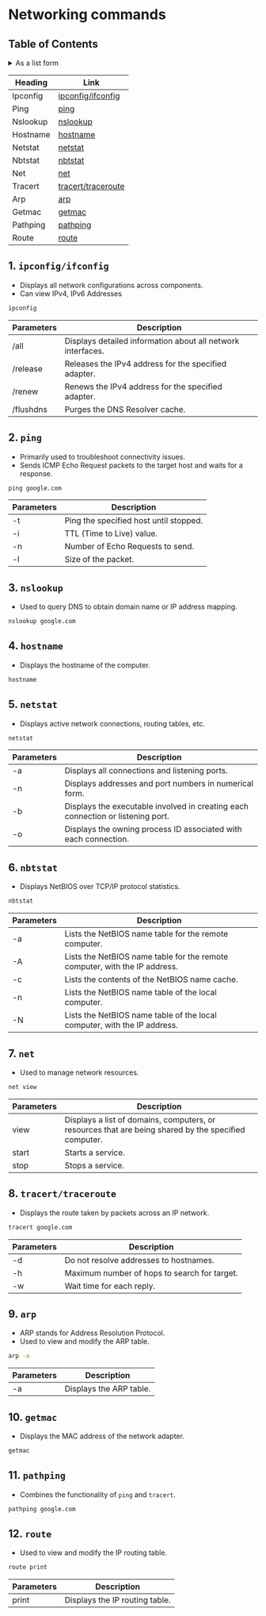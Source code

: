 # Networking commands
## Table of Contents
<details>
<summary>As a list form</summary>

1. [ipconfig/ifconfig](#1-ipconfigifconfig)
2. [ping](#2-ping)
3. [nslookup](#3-nslookup)
4. [hostname](#4-hostname)
5. [netstat](#5-netstat)
6. [nbtstat](#6-nbtstat)
7. [net](#7-net)
8. [tracert/traceroute](#8-tracerttraceroute)
9. [arp](#9-arp)
10. [getmac](#10-getmac)
11. [pathping](#11-pathping)
12. [route](#12-route)

</details>

Heading | Link
-- | --
Ipconfig | [ipconfig/ifconfig](#1-ipconfigifconfig)
Ping | [ping](#2-ping)
Nslookup | [nslookup](#3-nslookup)
Hostname | [hostname](#4-hostname)
Netstat | [netstat](#5-netstat)
Nbtstat | [nbtstat](#6-nbtstat)
Net | [net](#7-net)
Tracert | [tracert/traceroute](#8-tracerttraceroute)
Arp | [arp](#9-arp)
Getmac | [getmac](#10-getmac)
Pathping | [pathping](#11-pathping)
Route | [route](#12-route)

## 1. `ipconfig/ifconfig`
- Displays all network configurations across components.
- Can view IPv4, IPv6 Addresses

```cmd
ipconfig
```
Parameters | Description
-- | --
/all | Displays detailed information about all network interfaces.
/release | Releases the IPv4 address for the specified adapter.
/renew | Renews the IPv4 address for the specified adapter.
/flushdns | Purges the DNS Resolver cache.

## 2. `ping`
- Primarily used to troubleshoot connectivity issues.
- Sends ICMP Echo Request packets to the target host and waits for a response.

```cmd
ping google.com
```
Parameters | Description
-- | --
-t | Ping the specified host until stopped.
-i | TTL (Time to Live) value.
-n | Number of Echo Requests to send.
-l | Size of the packet.

## 3. `nslookup`
- Used to query DNS to obtain domain name or IP address mapping.

```cmd
nslookup google.com
```

## 4. `hostname`
- Displays the hostname of the computer.

```cmd
hostname
```

## 5. `netstat`
- Displays active network connections, routing tables, etc.

```cmd
netstat
```
Parameters | Description
-- | --
-a | Displays all connections and listening ports.
-n | Displays addresses and port numbers in numerical form.
-b | Displays the executable involved in creating each connection or listening port.
-o | Displays the owning process ID associated with each connection.

## 6. `nbtstat`
- Displays NetBIOS over TCP/IP protocol statistics.

```cmd
nbtstat
```
Parameters | Description
-- | --
-a | Lists the NetBIOS name table for the remote computer.
-A | Lists the NetBIOS name table for the remote computer, with the IP address.
-c | Lists the contents of the NetBIOS name cache.
-n | Lists the NetBIOS name table of the local computer.
-N | Lists the NetBIOS name table of the local computer, with the IP address.

## 7. `net`
- Used to manage network resources.

```cmd
net view
```
Parameters | Description
-- | --
view | Displays a list of domains, computers, or resources that are being shared by the specified computer.
start | Starts a service.
stop | Stops a service.

## 8. `tracert/traceroute`
- Displays the route taken by packets across an IP network.

```cmd
tracert google.com
```
Parameters | Description
-- | --
-d | Do not resolve addresses to hostnames.
-h | Maximum number of hops to search for target.
-w | Wait time for each reply.

## 9. `arp`
- ARP stands for Address Resolution Protocol.
- Used to view and modify the ARP table.

```cmd
arp -a
```
Parameters | Description
-- | --
-a | Displays the ARP table.

## 10. `getmac`
- Displays the MAC address of the network adapter.

```cmd
getmac
```

## 11. `pathping`
- Combines the functionality of `ping` and `tracert`.

```cmd
pathping google.com
```

## 12. `route`
- Used to view and modify the IP routing table.

```cmd
route print
```
Parameters | Description
-- | --
print | Displays the IP routing table.
